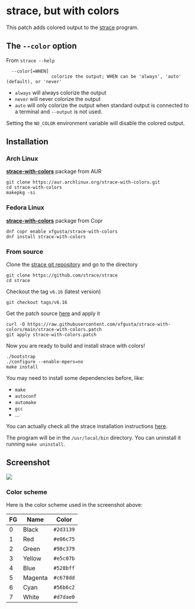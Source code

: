 # strace, but with colors

This patch adds colored output to the [strace](https://strace.io/) program.

## The `--color` option

From `strace --help`

```text
  --color[=WHEN]
                 colorize the output; WHEN can be 'always', 'auto' (default), or 'never'
```

+ `always` will always colorize the output
+ `never` will never colorize the output
+ `auto` will only colorize the output when standard output is connected to a terminal and `--output` is not used.

Setting the `NO_COLOR` environment variable will disable the colored output.

## Installation

### Arch Linux

[**strace-with-colors**](https://aur.archlinux.org/packages/strace-with-colors) package from AUR

```text
git clone https://aur.archlinux.org/strace-with-colors.git
cd strace-with-colors
makepkg -si
```

### Fedora Linux

[**strace-with-colors**](https://copr.fedorainfracloud.org/coprs/xfgusta/strace-with-colors/) package from Copr

```text
dnf copr enable xfgusta/strace-with-colors
dnf install strace-with-colors
```

### From source

Clone the [strace git repository](https://github.com/strace/strace) and go to the directory

```text
git clone https://github.com/strace/strace
cd strace
```

Checkout the tag `v6.16` (latest version)

```text
git checkout tags/v6.16
```

Get the patch source [here](https://github.com/xfgusta/strace-with-colors) and apply it

```text
curl -O https://raw.githubusercontent.com/xfgusta/strace-with-colors/main/strace-with-colors.patch
git apply strace-with-colors.patch
```

Now you are ready to build and install strace with colors!

```text
./bootstrap
./configure --enable-mpers=no
make install
```

You may need to install some dependencies before, like:

+ `make`
+ `autoconf`
+ `automake`
+ `gcc`
+ ...

You can actually check all the strace installation instructions [here](https://github.com/strace/strace/blob/master/README-configure).

The program will be in the `/usr/local/bin` directory. You can uninstall it running `make uninstall`.

## Screenshot

![](screenshot.png)

### Color scheme

Here is the color scheme used in the screenshot above:

| FG | Name    | Color     |
| -- | ------- | --------- |
| 0  | Black   | `#2d3139` |
| 1  | Red     | `#e06c75` |
| 2  | Green   | `#98c379` |
| 3  | Yellow  | `#e5c07b` |
| 4  | Blue    | `#528bff` |
| 5  | Magenta | `#c678dd` |
| 6  | Cyan    | `#56b6c2` |
| 7  | White   | `#d7dae0` |
